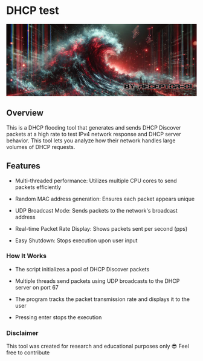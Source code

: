 
# DHCP test

![alt text](digital-flood.jpg)

## Overview

This is a DHCP flooding tool that generates and sends DHCP Discover packets at a high rate to test IPv4 network response and DHCP server behavior. This tool lets you analyze how their network handles large volumes of DHCP requests.


## Features

- Multi-threaded performance: Utilizes multiple CPU cores to send packets efficiently

- Random MAC address generation: Ensures each packet appears unique 

- UDP Broadcast Mode: Sends packets to the network's broadcast address 

- Real-time Packet Rate Display: Shows packets sent per second (pps)

- Easy Shutdown: Stops execution upon user input


### How It Works

- The script initializes a pool of DHCP Discover packets

- Multiple threads send packets using UDP broadcasts to the DHCP server on port 67

- The program tracks the packet transmission rate and displays it to the user

- Pressing enter stops the execution 


### Disclaimer
This tool was created for research and educational purposes only 😎
Feel free to contribute

